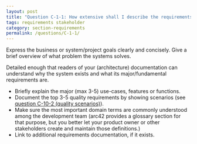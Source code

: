 ```yaml
---
layout: post
title: "Question C-1-1: How extensive shall I describe the requirements of the system?"
tags: requirements stakeholder
category: section-requirements
permalink: /questions/C-1-1/
---
```


Express the business or system/project goals clearly and concisely.
Give a brief overview of what problem the systems solves.

Detailed enough that readers of your (architecture) documentation can understand
why the system exists and what its major/fundamental requirements are.

* Briefly explain the major (max 3-5) use-cases, features or functions.
* Document the top 3-5 quality requirements by showing scenarios (see [question C-10-2 (quality scenarios)](/questions/C-10-2)).
* Make sure the most important domain terms are commonly understood
among the development team (arc42 provides a glossary section for that purpose,
  but you better let your product owner or other stakeholders create and maintain
  those definitions.)
* Link to additional requirements documentation, if it exists.

